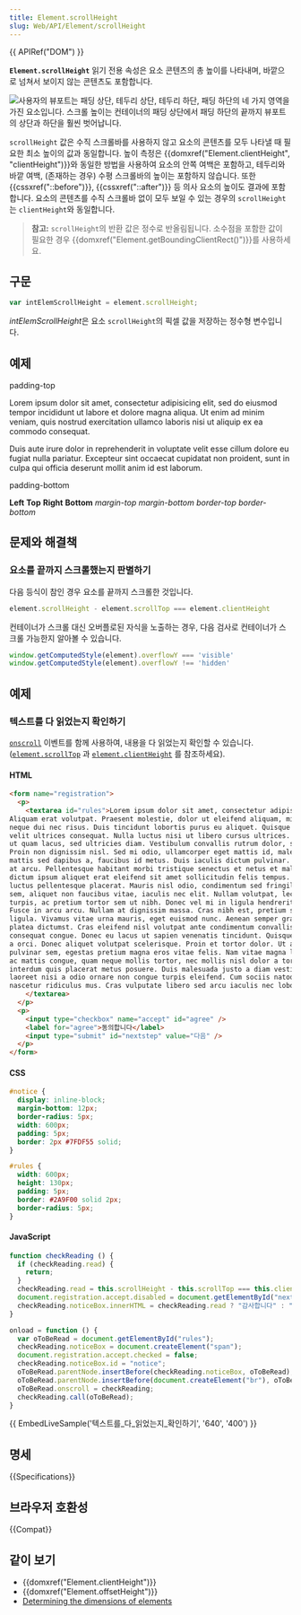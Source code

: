```yaml
---
title: Element.scrollHeight
slug: Web/API/Element/scrollHeight
---
```

{{ APIRef("DOM") }}

**`Element.scrollHeight`** 읽기 전용 속성은 요소 콘텐츠의 총 높이를 나타내며, 바깥으로 넘쳐서 보이지 않는 콘텐츠도 포함합니다.

![사용자의 뷰포트는 패딩 상단, 테두리 상단, 테두리 하단, 패딩 하단의 네 가지 영역을 가진 요소입니다. 스크롤 높이는 컨테이너의 패딩 상단에서 패딩 하단의 끝까지 뷰포트의 상단과 하단을 훨씬 벗어납니다.](scrollheight.png)

`scrollHeight` 값은 수직 스크롤바를 사용하지 않고 요소의 콘텐츠를 모두 나타낼 때 필요한 최소 높이의 값과 동일합니다. 높이 측정은 {{domxref("Element.clientHeight", "clientHeight")}}와 동일한 방법을 사용하여 요소의 안쪽 여백은 포함하고, 테두리와 바깥 여백, (존재하는 경우) 수평 스크롤바의 높이는 포함하지 않습니다. 또한 {{cssxref("::before")}}, {{cssxref("::after")}} 등 의사 요소의 높이도 결과에 포함합니다. 요소의 콘텐츠를 수직 스크롤바 없이 모두 보일 수 있는 경우의 `scrollHeight`는 `clientHeight`와 동일합니다.

> **참고:** `scrollHeight`의 반환 값은 정수로 반올림됩니다. 소수점을 포함한 값이 필요한 경우 {{domxref("Element.getBoundingClientRect()")}}를 사용하세요.

## 구문

```js
var intElemScrollHeight = element.scrollHeight;
```

*intElemScrollHeight*은 요소 `scrollHeight`의 픽셀 값을 저장하는 정수형 변수입니다.

## 예제

padding-top

Lorem ipsum dolor sit amet, consectetur adipisicing elit, sed do eiusmod tempor incididunt ut labore et dolore magna aliqua. Ut enim ad minim veniam, quis nostrud exercitation ullamco laboris nisi ut aliquip ex ea commodo consequat.

Duis aute irure dolor in reprehenderit in voluptate velit esse cillum dolore eu fugiat nulla pariatur. Excepteur sint occaecat cupidatat non proident, sunt in culpa qui officia deserunt mollit anim id est laborum.

padding-bottom

**Left** **Top** **Right** **Bottom** _margin-top_ _margin-bottom_ _border-top_ _border-bottom_

## 문제와 해결책

### 요소를 끝까지 스크롤했는지 판별하기

다음 등식이 참인 경우 요소를 끝까지 스크롤한 것입니다.

```js
element.scrollHeight - element.scrollTop === element.clientHeight
```

컨테이너가 스크롤 대신 오버플로된 자식을 노출하는 경우, 다음 검사로 컨테이너가 스크롤 가능한지 알아볼 수 있습니다.

```js
window.getComputedStyle(element).overflowY === 'visible'
window.getComputedStyle(element).overflowY !== 'hidden'
```

## 예제

### 텍스트를 다 읽었는지 확인하기

[`onscroll`](/en-US/docs/DOM/element.onscroll) 이벤트를 함께 사용하여, 내용을 다 읽었는지 확인할 수 있습니다. ([`element.scrollTop`](/ko/docs/DOM/element.scrollTop) 과 [`element.clientHeight`](/ko/docs/DOM/element.clientHeight) 를 참조하세요).

#### HTML

```html
<form name="registration">
  <p>
    <textarea id="rules">Lorem ipsum dolor sit amet, consectetur adipiscing elit. Vestibulum at laoreet magna.
Aliquam erat volutpat. Praesent molestie, dolor ut eleifend aliquam, mi ligula ultrices sapien, quis cursus
neque dui nec risus. Duis tincidunt lobortis purus eu aliquet. Quisque in dignissim magna. Aenean ac lorem at
velit ultrices consequat. Nulla luctus nisi ut libero cursus ultrices. Pellentesque nec dignissim enim. Phasellus
ut quam lacus, sed ultricies diam. Vestibulum convallis rutrum dolor, sit amet egestas velit scelerisque id.
Proin non dignissim nisl. Sed mi odio, ullamcorper eget mattis id, malesuada vitae libero. Integer dolor lorem,
mattis sed dapibus a, faucibus id metus. Duis iaculis dictum pulvinar. In nisi nibh, dapibus ac blandit at, porta
at arcu. Pellentesque habitant morbi tristique senectus et netus et malesuada fames ac turpis egestas. Praesent
dictum ipsum aliquet erat eleifend sit amet sollicitudin felis tempus. Aliquam congue cursus venenatis. Maecenas
luctus pellentesque placerat. Mauris nisl odio, condimentum sed fringilla a, consectetur id ligula. Praesent sem
sem, aliquet non faucibus vitae, iaculis nec elit. Nullam volutpat, lectus et blandit bibendum, nulla lorem congue
turpis, ac pretium tortor sem ut nibh. Donec vel mi in ligula hendrerit sagittis. Donec faucibus viverra fermentum.
Fusce in arcu arcu. Nullam at dignissim massa. Cras nibh est, pretium sit amet faucibus eget, sollicitudin in
ligula. Vivamus vitae urna mauris, eget euismod nunc. Aenean semper gravida enim non feugiat. In hac habitasse
platea dictumst. Cras eleifend nisl volutpat ante condimentum convallis. Donec varius dolor malesuada erat
consequat congue. Donec eu lacus ut sapien venenatis tincidunt. Quisque sit amet tellus et enim bibendum varius et
a orci. Donec aliquet volutpat scelerisque. Proin et tortor dolor. Ut aliquet, dolor a mattis sodales, odio diam
pulvinar sem, egestas pretium magna eros vitae felis. Nam vitae magna lectus, et ornare elit. Morbi feugiat, ipsum
ac mattis congue, quam neque mollis tortor, nec mollis nisl dolor a tortor. Maecenas varius est sit amet elit
interdum quis placerat metus posuere. Duis malesuada justo a diam vestibulum vel aliquam nisi ornare. Integer
laoreet nisi a odio ornare non congue turpis eleifend. Cum sociis natoque penatibus et magnis dis parturient montes,
nascetur ridiculus mus. Cras vulputate libero sed arcu iaculis nec lobortis orci fermentum.
    </textarea>
  </p>
  <p>
    <input type="checkbox" name="accept" id="agree" />
    <label for="agree">동의합니다</label>
    <input type="submit" id="nextstep" value="다음" />
  </p>
</form>
```

#### CSS

```css
#notice {
  display: inline-block;
  margin-bottom: 12px;
  border-radius: 5px;
  width: 600px;
  padding: 5px;
  border: 2px #7FDF55 solid;
}

#rules {
  width: 600px;
  height: 130px;
  padding: 5px;
  border: #2A9F00 solid 2px;
  border-radius: 5px;
}
```

#### JavaScript

```js
function checkReading () {
  if (checkReading.read) {
    return;
  }
  checkReading.read = this.scrollHeight - this.scrollTop === this.clientHeight;
  document.registration.accept.disabled = document.getElementById("nextstep").disabled = !checkReading.read;
  checkReading.noticeBox.innerHTML = checkReading.read ? "감사합니다" : "다음 내용을 확인해주십시오";
}

onload = function () {
  var oToBeRead = document.getElementById("rules");
  checkReading.noticeBox = document.createElement("span");
  document.registration.accept.checked = false;
  checkReading.noticeBox.id = "notice";
  oToBeRead.parentNode.insertBefore(checkReading.noticeBox, oToBeRead);
  oToBeRead.parentNode.insertBefore(document.createElement("br"), oToBeRead);
  oToBeRead.onscroll = checkReading;
  checkReading.call(oToBeRead);
}
```

{{ EmbedLiveSample('텍스트를_다_읽었는지_확인하기', '640', '400') }}

## 명세

{{Specifications}}

## 브라우저 호환성

{{Compat}}

## 같이 보기

- {{domxref("Element.clientHeight")}}
- {{domxref("Element.offsetHeight")}}
- [Determining the dimensions of elements](/ko/docs/Determining_the_dimensions_of_elements)
